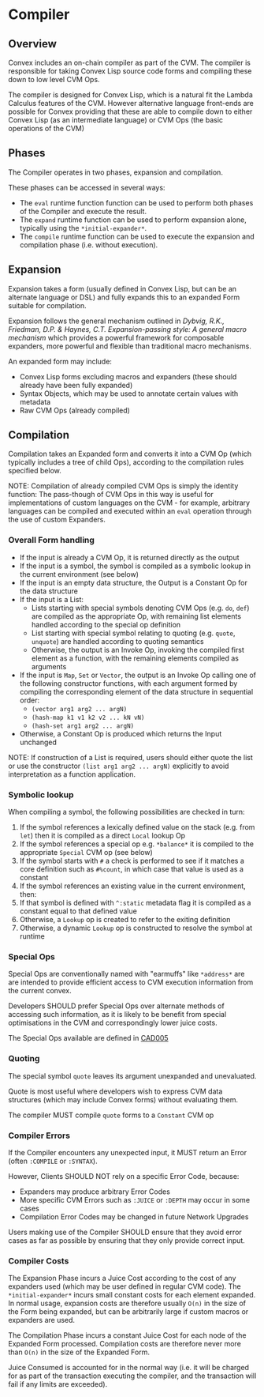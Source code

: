 # Compiler

## Overview

Convex includes an on-chain compiler as part of the CVM. The compiler is responsible for taking Convex Lisp source code forms and compiling these down to low level CVM Ops.

The compiler is designed for Convex Lisp, which is a natural fit the Lambda Calculus features of the CVM. However alternative language front-ends are possible for Convex providing that these are able to compile down to either Convex Lisp (as an intermediate language) or CVM Ops (the basic operations of the CVM)

## Phases

The Compiler operates in two phases, expansion and compilation.

These phases can be accessed in several ways:
- The `eval` runtime function function can be used to perform both phases of the Compiler and execute the result.
- The `expand` runtime function can be used to perform expansion alone, typically using the `*initial-expander*`.
- The `compile` runtime function can be used to execute the expansion and compilation phase (i.e. without execution).

## Expansion

Expansion takes a form (usually defined in Convex Lisp, but can be an alternate language or DSL) and fully expands this to an expanded Form suitable for compilation.

Expansion follows the general mechanism outlined in *Dybvig, R.K., Friedman, D.P. & Haynes, C.T. Expansion-passing style: A general macro mechanism* which provides a powerful framework for composable expanders, more powerful and flexible than traditional macro mechanisms.

An expanded form may include:
- Convex Lisp forms excluding macros and expanders (these should already have been fully expanded)
- Syntax Objects, which may be used to annotate certain values with metadata
- Raw CVM Ops (already compiled)

## Compilation

Compilation takes an Expanded form and converts it into a CVM Op (which typically includes a tree of child Ops), according to the compilation rules specified below.

NOTE: Compilation of already compiled CVM Ops is simply the identity function: The pass-though of CVM Ops in this way is useful for implementations of custom languages on the CVM - for example, arbitrary languages can be compiled and executed within an `eval` operation through the use of custom Expanders.

### Overall Form handling

- If the input is already a CVM Op, it is returned directly as the output
- If the input is a symbol, the symbol is compiled as a symbolic lookup in the current environment (see below)
- If the input is an empty data structure, the Output is a Constant Op for the data structure
- If the input is a List:
  - Lists starting with special symbols denoting CVM Ops (e.g. `do`, `def`) are compiled as the appropriate Op, with remaining list elements handled according to the special op definition
  - List starting with special symbol relating to quoting (e.g. `quote`, `unquote`) are handled according to quoting semantics  
  - Otherwise, the output is an Invoke Op, invoking the compiled first element as a function, with the remaining elements compiled as arguments
- If the input is `Map`, `Set` or `Vector`, the output is an Invoke Op calling one of the following constructor functions, with each argument formed by compiling the corresponding element of the data structure in sequential order:
  - `(vector arg1 arg2 ... argN)`
  - `(hash-map k1 v1 k2 v2 ... kN vN)`
  - `(hash-set arg1 arg2 ... argN)`
- Otherwise, a Constant Op is produced which returns the Input unchanged

NOTE: If construction of a List is required, users should either quote the list or use the constructor `(list arg1 arg2 ... argN)` explicitly to avoid interpretation as a function application.

### Symbolic lookup

When compiling a symbol, the following possibilities are checked in turn:
1. If the symbol references a lexically defined value on the stack (e.g. from `let`) then it is compiled as a direct `Local` lookup Op
2. If the symbol references a special op e.g. `*balance*` it is compiled to the appropriate `Special` CVM op (see below)
3. If the symbol starts with `#` a check is performed to see if it matches a core definition such as `#%count`, in which case that value is used as a constant
4. If the symbol references an existing value in the current environment, then:
  1. If that symbol is defined with `^:static` metadata flag it is compiled as a constant equal to that defined value
  2. Otherwise, a `Lookup` op is created to refer to the exiting definition
5. Otherwise, a dynamic `Lookup` op is constructed to resolve the symbol at runtime

### Special Ops

Special Ops are conventionally named with "earmuffs" like `*address*` are are intended to provide efficient access to CVM execution information from the current convex. 

Developers SHOULD prefer Special Ops over alternate methods of accessing such information, as it is likely to be benefit from special optimisations in the CVM and correspondingly lower juice costs.

The Special Ops available are defined in [CAD005](../005_cvmex/README.md)

### Quoting

The special symbol `quote` leaves its argument unexpanded and unevaluated.

Quote is most useful where developers wish to express CVM data structures (which may include Convex forms) without evaluating them.

The compiler MUST compile `quote` forms to a `Constant` CVM op

### Compiler Errors

If the Compiler encounters any unexpected input, it MUST return an Error (often `:COMPILE` or `:SYNTAX`). 

However, Clients SHOULD NOT rely on a specific Error Code, because:
- Expanders may produce arbitrary Error Codes
- More specific CVM Errors such as `:JUICE` or `:DEPTH` may occur in some cases
- Compilation Error Codes may be changed in future Network Upgrades

Users making use of the Compiler SHOULD ensure that they avoid error cases as far as possible by ensuring that they only provide correct input.

### Compiler Costs

The Expansion Phase incurs a Juice Cost according to the cost of any expanders used (which may be user defined in regular CVM code). The `*initial-expander*` incurs small constant costs for each element expanded. In normal usage, expansion costs are therefore usually `O(n)` in the size of the Form being expanded, but can be arbitrarily large if custom macros or expanders are used.

The Compilation Phase incurs a constant Juice Cost for each node of the Expanded Form processed. Compilation costs are therefore never more than `O(n)` in the size of the Expanded Form.

Juice Consumed is accounted for in the normal way (i.e. it will be charged for as part of the transaction executing the compiler, and the transaction will fail if any limits are exceeded). 

